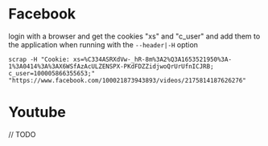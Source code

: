 # Facebook

login with a browser and get the cookies "xs" and "c_user" and add them to the application when running with
the `--header|-H` option

```
scrap -H "Cookie: xs=%C334ASRXdVw-_hR-8m%3A2%Q3A1653521950%3A-1%3A0414%3A%3AX6WSfAzAcULZENSPX-PKdFDZZidjwoQrUrUfnICJRB; c_user=100005866355653;" "https://www.facebook.com/100021873943893/videos/2175814187626276"
```

# Youtube

// TODO
